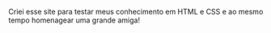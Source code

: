 Criei esse site para testar meus conhecimento em HTML e CSS e ao mesmo tempo homenagear uma grande amiga!